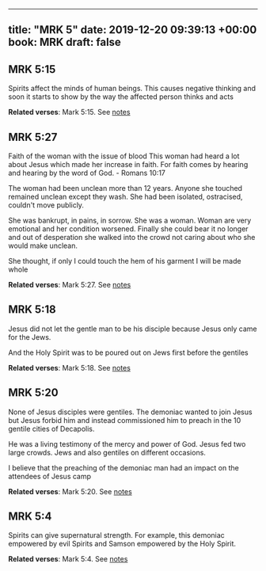 
---
title: "MRK 5"
date: 2019-12-20 09:39:13 +00:00
book: MRK
draft: false
---

## MRK 5:15

Spirits affect the minds of human beings. This causes negative thinking and soon it starts to show by the way the affected person thinks and acts

**Related verses**: Mark 5:15. See [notes](https://my.bible.com/notes/3323388264236966382)


## MRK 5:27

Faith of the woman with the issue of blood
This woman had heard a lot about Jesus which made her increase in faith. For faith comes by hearing and hearing by the word of God. - Romans 10:17

The woman had been unclean more than 12 years. Anyone she touched remained unclean except they wash. She had been isolated, ostracised, couldn't move publicly. 

She was bankrupt, in pains, in sorrow. She was a woman. Woman are very emotional and her condition worsened. Finally she could bear it no longer and out of desperation she walked into the crowd not caring about who she would make unclean.

She thought, if only I could touch the hem of his garment I will be made whole

**Related verses**: Mark 5:27. See [notes](https://my.bible.com/notes/2500163708090311488)


## MRK 5:18

Jesus did not let the gentle man to be his disciple because Jesus only came for the Jews.

And the Holy Spirit was to be poured out on Jews first before the gentiles

**Related verses**: Mark 5:18. See [notes](https://my.bible.com/notes/3580720140063072450)


## MRK 5:20

None of Jesus disciples were gentiles. The demoniac wanted to join Jesus but Jesus forbid him and instead commissioned him to preach in the 10 gentile cities of Decapolis.

He was a living testimony of the mercy and power of God. Jesus fed two large crowds. Jews and also gentiles on different occasions.

I believe that the preaching of the demoniac man had an impact on the attendees of Jesus camp

**Related verses**: Mark 5:20. See [notes](https://my.bible.com/notes/3574185579116225129)


## MRK 5:4

Spirits can give supernatural strength. For example, this demoniac empowered by evil Spirits and Samson empowered by the Holy Spirit.

**Related verses**: Mark 5:4. See [notes](https://my.bible.com/notes/3574178221015163408)

